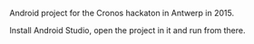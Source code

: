 Android project for the Cronos hackaton in Antwerp in 2015.

Install Android Studio, open the project in it and run from there.
